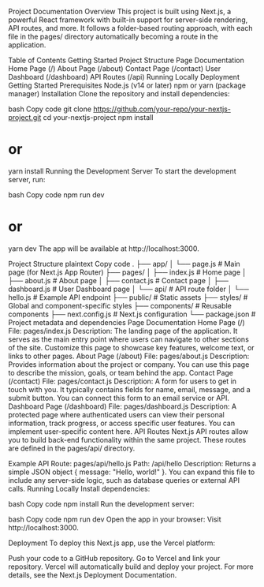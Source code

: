 Project Documentation
Overview
This project is built using Next.js, a powerful React framework with built-in support for server-side rendering, API routes, and more. It follows a folder-based routing approach, with each file in the pages/ directory automatically becoming a route in the application.

Table of Contents
Getting Started
Project Structure
Page Documentation
Home Page (/)
About Page (/about)
Contact Page (/contact)
User Dashboard (/dashboard)
API Routes (/api)
Running Locally
Deployment
Getting Started
Prerequisites
Node.js (v14 or later)
npm or yarn (package manager)
Installation
Clone the repository and install dependencies:

bash
Copy code
git clone https://github.com/your-repo/your-nextjs-project.git
cd your-nextjs-project
npm install
# or
yarn install
Running the Development Server
To start the development server, run:

bash
Copy code
npm run dev
# or
yarn dev
The app will be available at http://localhost:3000.

Project Structure
plaintext
Copy code
.
├── app/
│   └── page.js         # Main page (for Next.js App Router)
├── pages/
│   ├── index.js        # Home page
│   ├── about.js        # About page
│   ├── contact.js      # Contact page
│   ├── dashboard.js    # User Dashboard page
│   └── api/            # API route folder
│       └── hello.js    # Example API endpoint
├── public/             # Static assets
├── styles/             # Global and component-specific styles
├── components/         # Reusable components
├── next.config.js      # Next.js configuration
└── package.json        # Project metadata and dependencies
Page Documentation
Home Page (/)
File: pages/index.js
Description: The landing page of the application. It serves as the main entry point where users can navigate to other sections of the site. Customize this page to showcase key features, welcome text, or links to other pages.
About Page (/about)
File: pages/about.js
Description: Provides information about the project or company. You can use this page to describe the mission, goals, or team behind the app.
Contact Page (/contact)
File: pages/contact.js
Description: A form for users to get in touch with you. It typically contains fields for name, email, message, and a submit button. You can connect this form to an email service or API.
Dashboard Page (/dashboard)
File: pages/dashboard.js
Description: A protected page where authenticated users can view their personal information, track progress, or access specific user features. You can implement user-specific content here.
API Routes
Next.js API routes allow you to build back-end functionality within the same project. These routes are defined in the pages/api/ directory.

Example API Route: pages/api/hello.js
Path: /api/hello
Description: Returns a simple JSON object { message: "Hello, world!" }. You can expand this file to include any server-side logic, such as database queries or external API calls.
Running Locally
Install dependencies:

bash
Copy code
npm install
Run the development server:

bash
Copy code
npm run dev
Open the app in your browser: Visit http://localhost:3000.

Deployment
To deploy this Next.js app, use the Vercel platform:

Push your code to a GitHub repository.
Go to Vercel and link your repository.
Vercel will automatically build and deploy your project.
For more details, see the Next.js Deployment Documentation.

